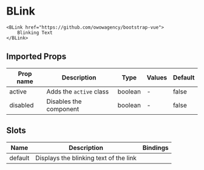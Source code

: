 # BLink

```vue
<BLink href="https://github.com/owowagency/bootstrap-vue">
    Blinking Text
</BLink>
```

## Imported Props

| Prop name | Description             | Type    | Values | Default |
| --------- | ----------------------- | ------- | ------ | ------- |
| active    | Adds the `active` class | boolean | -      | false   |
| disabled  | Disables the component  | boolean | -      | false   |

## Slots

| Name    | Description                          | Bindings |
| ------- | ------------------------------------ | -------- |
| default | Displays the blinking text of the link |          |
